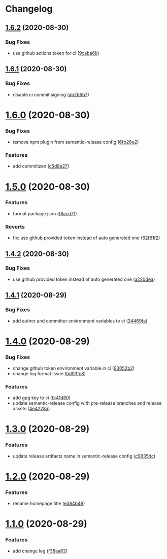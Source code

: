 # Changelog

## [1.6.2](https://github.com/hyperweavers/electron-sample-app/compare/v1.6.1...v1.6.2) (2020-08-30)


### Bug Fixes

* use github actions token for ci ([9caba6b](https://github.com/hyperweavers/electron-sample-app/commit/9caba6bff41b8b61659c13f466805fda40b8423b))

## [1.6.1](https://github.com/hyperweavers/electron-sample-app/compare/v1.6.0...v1.6.1) (2020-08-30)


### Bug Fixes

* disable ci commit signing ([ab2b6b7](https://github.com/hyperweavers/electron-sample-app/commit/ab2b6b71940cb5b9819a0d108341e90fd85b56d0))

# [1.6.0](https://github.com/hyperweavers/electron-sample-app/compare/v1.5.0...v1.6.0) (2020-08-30)


### Bug Fixes

* remove npm plugin from semantic-release config ([6fb26e2](https://github.com/hyperweavers/electron-sample-app/commit/6fb26e2bd3889fab13a7f66543bb0d011ba45f8c))


### Features

* add commitizen ([c5d8e27](https://github.com/hyperweavers/electron-sample-app/commit/c5d8e279f6e26673c908738730afa3aa144426dc))

# [1.5.0](https://github.com/hyperweavers/electron-sample-app/compare/v1.4.2...v1.5.0) (2020-08-30)


### Features

* format package.json ([f8acd71](https://github.com/hyperweavers/electron-sample-app/commit/f8acd71130b54418c3b69829a3df5a226a9cff5c))


### Reverts

* fix: use github provided token instead of auto generated one ([62f61f2](https://github.com/hyperweavers/electron-sample-app/commit/62f61f231709844ad6dd20ddaf4cd20488261731))

## [1.4.2](https://github.com/hyperweavers/electron-sample-app/compare/v1.4.1...v1.4.2) (2020-08-30)


### Bug Fixes

* use github provided token instead of auto generated one ([a220dea](https://github.com/hyperweavers/electron-sample-app/commit/a220deaaf5b4b91bdac1dd8abf1c78bb6c197bc3))

## [1.4.1](https://github.com/hyperweavers/electron-sample-app/compare/v1.4.0...v1.4.1) (2020-08-29)


### Bug Fixes

* add author and committer environment variables to ci ([24469fa](https://github.com/hyperweavers/electron-sample-app/commit/24469fa5cb9b9b7a32bb1df3ba57c9fc18337fcb))

# [1.4.0](https://github.com/hyperweavers/electron-sample-app/compare/v1.3.0...v1.4.0) (2020-08-29)


### Bug Fixes

* change github token environment variable in ci ([83052b2](https://github.com/hyperweavers/electron-sample-app/commit/83052b223e8ae9f2e095ab78bb466a61635bb669))
* change log format issue ([bd03fc8](https://github.com/hyperweavers/electron-sample-app/commit/bd03fc85a4fd27ea607227f2c18936d300b6f4fb))


### Features

* add gpg key to ci ([fc41d80](https://github.com/hyperweavers/electron-sample-app/commit/fc41d80f63de9bed954abaf6f6e087bffd6560bc))
* update semantic-release config with pre-release branches and release assets ([4e4228a](https://github.com/hyperweavers/electron-sample-app/commit/4e4228a3a00dfdfaefb82d3810c92c87ea637ebd))

# [1.3.0](https://github.com/hyperweavers/electron-sample-app/compare/v1.2.0...v1.3.0) (2020-08-29)


### Features

* update release artifacts name in semantic-release config ([c9835dc](https://github.com/hyperweavers/electron-sample-app/commit/c9835dcd624716a682a28f0a949141988116701f))

# [1.2.0](https://github.com/hyperweavers/electron-sample-app/compare/v1.1.0...v1.2.0) (2020-08-29)


### Features

* rename homepage title ([e384b48](https://github.com/hyperweavers/electron-sample-app/commit/e384b48d36ba5c99dea2960d4832ec178514e855))

# [1.1.0](https://github.com/hyperweavers/electron-sample-app/compare/v1.0.0...v1.1.0) (2020-08-29)


### Features

* add change log ([f38aa62](https://github.com/hyperweavers/electron-sample-app/commit/f38aa62f35f517946cd0bf3a5f214e58013fbd24))
